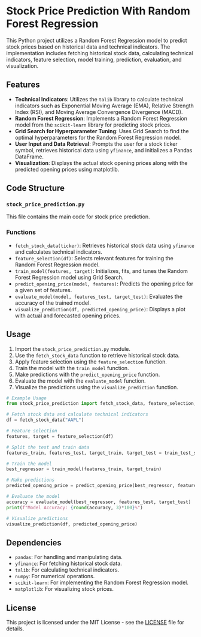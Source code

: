 # Stock Price Prediction With Random Forest Regression

This Python project utilizes a Random Forest Regression model to predict stock prices based on historical data and technical indicators. The implementation includes fetching historical stock data, calculating technical indicators, feature selection, model training, prediction, evaluation, and visualization.

## Features

- **Technical Indicators**: Utilizes the `talib` library to calculate technical indicators such as Exponential Moving Average (EMA), Relative Strength Index (RSI), and Moving Average Convergence Divergence (MACD).
- **Random Forest Regression**: Implements a Random Forest Regression model from the `scikit-learn` library for predicting stock prices.
- **Grid Search for Hyperparameter Tuning**: Uses Grid Search to find the optimal hyperparameters for the Random Forest Regression model.
- **User Input and Data Retrieval**: Prompts the user for a stock ticker symbol, retrieves historical data using `yfinance`, and initializes a Pandas DataFrame.
- **Visualization**: Displays the actual stock opening prices along with the predicted opening prices using matplotlib.

## Code Structure

### `stock_price_prediction.py`
This file contains the main code for stock price prediction.

### Functions
- `fetch_stock_data(ticker)`: Retrieves historical stock data using `yfinance` and calculates technical indicators.
- `feature_selection(df)`: Selects relevant features for training the Random Forest Regression model.
- `train_model(features, target)`: Initializes, fits, and tunes the Random Forest Regression model using Grid Search.
- `predict_opening_price(model, features)`: Predicts the opening price for a given set of features.
- `evaluate_model(model, features_test, target_test)`: Evaluates the accuracy of the trained model.
- `visualize_prediction(df, predicted_opening_price)`: Displays a plot with actual and forecasted opening prices.

## Usage
1. Import the `stock_price_prediction.py` module.
2. Use the `fetch_stock_data` function to retrieve historical stock data.
3. Apply feature selection using the `feature_selection` function.
4. Train the model with the `train_model` function.
5. Make predictions with the `predict_opening_price` function.
6. Evaluate the model with the `evaluate_model` function.
7. Visualize the predictions using the `visualize_prediction` function.

```python
# Example Usage
from stock_price_prediction import fetch_stock_data, feature_selection, train_model, predict_opening_price, evaluate_model, visualize_prediction

# Fetch stock data and calculate technical indicators
df = fetch_stock_data("AAPL")

# Feature selection
features, target = feature_selection(df)

# Split the test and train data
features_train, features_test, target_train, target_test = train_test_split(features, target, test_size=0.2, random_state=42)

# Train the model
best_regressor = train_model(features_train, target_train)

# Make predictions
predicted_opening_price = predict_opening_price(best_regressor, features_test)

# Evaluate the model
accuracy = evaluate_model(best_regressor, features_test, target_test)
print(f"Model Accuracy: {round(accuracy, 3)*100}%")

# Visualize predictions
visualize_prediction(df, predicted_opening_price)
```

## Dependencies
- `pandas`: For handling and manipulating data.
- `yfinance`: For fetching historical stock data.
- `talib`: For calculating technical indicators.
- `numpy`: For numerical operations.
- `scikit-learn`: For implementing the Random Forest Regression model.
- `matplotlib`: For visualizing stock prices.

## License
This project is licensed under the MIT License - see the [LICENSE](LICENSE) file for details.
